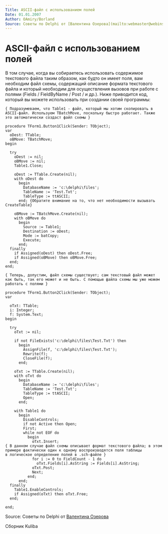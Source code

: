 ```yaml
---
Title: ASCII-файл с использованием полей
Date: 01.01.2007
Author: OAmiry/Borland
Source: Советы по Delphi от [Валентина Озерова](mailto:webmaster@webinspector.com)
---
```



ASCII-файл с использованием полей
=================================

В том случае, когда вы собираетесь использовать содержимое текстового
файла таким образом, как будто он имеет поля, вам необходим файл схемы,
содержащий описание формата текстового файла и который необходим для
осуществления вызовов при работе с полями (Fields / FieldByName / Post /
и др.). Ниже приводится код, который вы можете использовать при создании
своей программы:

    { Подразумеваем, что Table1 - файл, который мы хотим скопировать в ASCII-файл. Используем TBatchMove, поскольку быстро работает. Также это автоматически создаст файл схемы }
     
    procedure TForm1.Button1Click(Sender: TObject);
    var
      oDest: TTable;
      oBMove: TBatchMove;
    begin
     
      try
        oDest := nil;
        oBMove := nil;
        Table1.Close;
     
        oDest := TTable.Create(nil);
        with oDest do
          begin
            DatabaseName := 'c:\delphi\files';
            TableName := 'Test.Txt';
            TableType := ttASCII;
          end; {Обратите внимание на то, что нет необходимости вызывать CreateTable}
     
        oBMove := TBatchMove.Create(nil);
        with oBMove do
          begin
            Source := Table1;
            Destination := oDest;
            Mode := batCopy;
            Execute;
          end;
      finally
        if Assigned(oDest) then oDest.Free;
        if Assigned(oBMove) then oBMove.Free;
      end;
    end;
     
    { Теперь, допустим, файл схемы существует; сам текстовый файл может как быть, так его может и не быть. С помощью файла схемы мы уже можем работать с полями }
     
    procedure TForm1.Button2Click(Sender: TObject);
    var
     
      oTxt: TTable;
      i: Integer;
      f: System.Text;
    begin
     
      try
        oTxt := nil;
     
        if not FileExists('c:\delphi\files\Test.Txt') then
          begin
            AssignFile(f, 'c:\delphi\files\Test.Txt');
            Rewrite(f);
            CloseFile(f);
          end;
     
        oTxt := TTable.Create(nil);
        with oTxt do
          begin
            DatabaseName := 'c:\delphi\files';
            TableName := 'Test.Txt';
            TableType := ttASCII;
            Open;
          end;
     
        with Table1 do
          begin
            DisableControls;
            if not Active then Open;
            First;
            while not EOF do
              begin
                oTxt.Insert;
    { В данном случае файл схемы описывает формат текстового файла; в этом
    примере фактически один к одному воспроизводятся поля таблицы
    в логическое определение полей в .sch-файле }
                for i := 0 to FieldCount - 1 do
                  oTxt.Fields[i].AsString := Fields[i].AsString;
                oTxt.Post;
                Next;
              end;
          end;
      finally
        Table1.EnableControls;
        if Assigned(oTxt) then oTxt.Free;
      end;
     
    end;


Source: Советы по Delphi от [Валентина Озерова](mailto:webmaster@webinspector.com)

Сборник Kuliba
